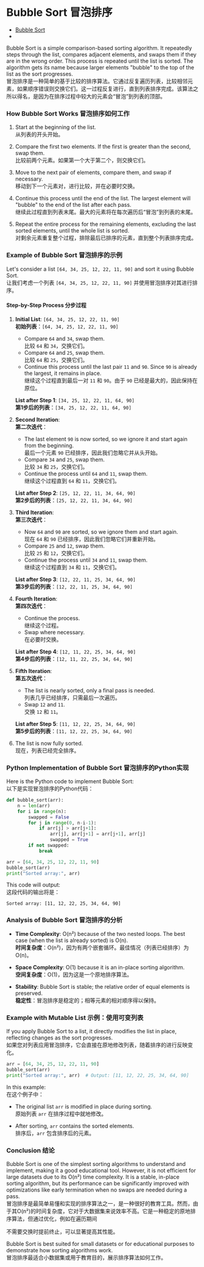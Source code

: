 # Bubble Sort 冒泡排序

- [Bubble Sort](https://codebitwave.com/algorithms-101-bubble-sort/)
- 
Bubble Sort is a simple comparison-based sorting algorithm. It repeatedly steps through the list, compares adjacent elements, and swaps them if they are in the wrong order. This process is repeated until the list is sorted. The algorithm gets its name because larger elements "bubble" to the top of the list as the sort progresses.  
冒泡排序是一种简单的基于比较的排序算法。它通过反复遍历列表，比较相邻元素，如果顺序错误则交换它们。这一过程反复进行，直到列表排序完成。该算法之所以得名，是因为在排序过程中较大的元素会“冒泡”到列表的顶部。

### How Bubble Sort Works 冒泡排序如何工作

1. Start at the beginning of the list.  
   从列表的开头开始。

2. Compare the first two elements. If the first is greater than the second, swap them.  
   比较前两个元素。如果第一个大于第二个，则交换它们。

3. Move to the next pair of elements, compare them, and swap if necessary.  
   移动到下一个元素对，进行比较，并在必要时交换。

4. Continue this process until the end of the list. The largest element will "bubble" to the end of the list after each pass.  
   继续此过程直到列表末尾。最大的元素将在每次遍历后“冒泡”到列表的末尾。

5. Repeat the entire process for the remaining elements, excluding the last sorted elements, until the whole list is sorted.  
   对剩余元素重复整个过程，排除最后已排序的元素，直到整个列表排序完成。

### Example of Bubble Sort 冒泡排序的示例

Let's consider a list `[64, 34, 25, 12, 22, 11, 90]` and sort it using Bubble Sort.  
让我们考虑一个列表 `[64, 34, 25, 12, 22, 11, 90]` 并使用冒泡排序对其进行排序。

#### Step-by-Step Process 分步过程

1. **Initial List**: `[64, 34, 25, 12, 22, 11, 90]`  
   **初始列表**：`[64, 34, 25, 12, 22, 11, 90]`

   - Compare `64` and `34`, swap them.  
     比较 `64` 和 `34`，交换它们。
   - Compare `64` and `25`, swap them.  
     比较 `64` 和 `25`，交换它们。
   - Continue this process until the last pair `11` and `90`. Since `90` is already the largest, it remains in place.  
     继续这个过程直到最后一对 `11` 和 `90`。由于 `90` 已经是最大的，因此保持在原位。

   **List after Step 1**: `[34, 25, 12, 22, 11, 64, 90]`  
   **第1步后的列表**：`[34, 25, 12, 22, 11, 64, 90]`

2. **Second Iteration**:  
   **第二次迭代**：

   - The last element `90` is now sorted, so we ignore it and start again from the beginning.  
     最后一个元素 `90` 已经排序，因此我们忽略它并从头开始。
   - Compare `34` and `25`, swap them.  
     比较 `34` 和 `25`，交换它们。
   - Continue the process until `64` and `11`, swap them.  
     继续这个过程直到 `64` 和 `11`，交换它们。

   **List after Step 2**: `[25, 12, 22, 11, 34, 64, 90]`  
   **第2步后的列表**：`[25, 12, 22, 11, 34, 64, 90]`

3. **Third Iteration**:  
   **第三次迭代**：

   - Now `64` and `90` are sorted, so we ignore them and start again.  
     现在 `64` 和 `90` 已经排序，因此我们忽略它们并重新开始。
   - Compare `25` and `12`, swap them.  
     比较 `25` 和 `12`，交换它们。
   - Continue the process until `34` and `11`, swap them.  
     继续这个过程直到 `34` 和 `11`，交换它们。

   **List after Step 3**: `[12, 22, 11, 25, 34, 64, 90]`  
   **第3步后的列表**：`[12, 22, 11, 25, 34, 64, 90]`

4. **Fourth Iteration**:  
   **第四次迭代**：

   - Continue the process.  
     继续这个过程。
   - Swap where necessary.  
     在必要时交换。

   **List after Step 4**: `[12, 11, 22, 25, 34, 64, 90]`  
   **第4步后的列表**：`[12, 11, 22, 25, 34, 64, 90]`

5. **Fifth Iteration**:  
   **第五次迭代**：

   - The list is nearly sorted, only a final pass is needed.  
     列表几乎已经排序，只需最后一次遍历。
   - Swap `12` and `11`.  
     交换 `12` 和 `11`。

   **List after Step 5**: `[11, 12, 22, 25, 34, 64, 90]`  
   **第5步后的列表**：`[11, 12, 22, 25, 34, 64, 90]`

6. The list is now fully sorted.  
   现在，列表已经完全排序。

### Python Implementation of Bubble Sort 冒泡排序的Python实现

Here is the Python code to implement Bubble Sort:  
以下是实现冒泡排序的Python代码：

```python
def bubble_sort(arr):
    n = len(arr)
    for i in range(n):
        swapped = False
        for j in range(0, n-i-1):
            if arr[j] > arr[j+1]:
                arr[j], arr[j+1] = arr[j+1], arr[j]
                swapped = True
        if not swapped:
            break

arr = [64, 34, 25, 12, 22, 11, 90]
bubble_sort(arr)
print("Sorted array:", arr)
```

This code will output:  
这段代码的输出将是：

```
Sorted array: [11, 12, 22, 25, 34, 64, 90]
```

### Analysis of Bubble Sort 冒泡排序的分析

- **Time Complexity**: O(n²) because of the two nested loops. The best case (when the list is already sorted) is O(n).  
  **时间复杂度**：O(n²)，因为有两个嵌套循环。最佳情况（列表已经排序）为 O(n)。

- **Space Complexity**: O(1) because it is an in-place sorting algorithm.  
  **空间复杂度**：O(1)，因为这是一个原地排序算法。

- **Stability**: Bubble Sort is stable; the relative order of equal elements is preserved.  
  **稳定性**：冒泡排序是稳定的；相等元素的相对顺序得以保持。

### Example with Mutable List 示例：使用可变列表

If you apply Bubble Sort to a list, it directly modifies the list in place, reflecting changes as the sort progresses.  
如果您对列表应用冒泡排序，它会直接在原地修改列表，随着排序的进行反映变化。

```python
arr = [64, 34, 25, 12, 22, 11, 90]
bubble_sort(arr)
print("Sorted array:", arr)  # Output: [11, 12, 22, 25, 34, 64, 90]
```

In this example:  
在这个例子中：

- The original list `arr` is modified in place during sorting.  
  原始列表 `arr` 在排序过程中就地修改。

- After sorting, `arr` contains the sorted elements.  
  排序后，`arr` 包含排序后的元素。

### Conclusion 结论

Bubble Sort is one of the simplest sorting algorithms to understand and implement, making it a good educational tool. However, it is not efficient for large datasets due to its O(n²) time complexity. It is a stable, in-place sorting algorithm, but its performance can be significantly improved with optimizations like early termination when no swaps are needed during a pass.  
冒泡排序是最简单易懂和实现的排序算法之一，是一种很好的教育工具。然而，由于其O(n²)的时间复杂度，它对于大数据集来说效率不高。它是一种稳定的原地排序算法，但通过优化，例如在遍历期间

不需要交换时提前终止，可以显著提高其性能。

Bubble Sort is best suited for small datasets or for educational purposes to demonstrate how sorting algorithms work.  
冒泡排序最适合小数据集或用于教育目的，展示排序算法如何工作。
